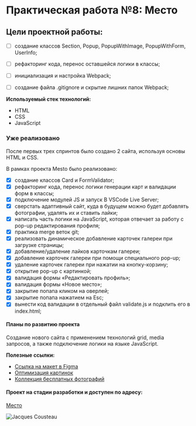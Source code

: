# Практическая работа №8: Место
## Цели проектной работы:
- [ ] cоздание классов Section, Popup, PopupWithImage, PopupWithForm, UserInfo;
- [ ] рефакторинг кода, перенос оставшейся логики в классы;
- [ ] инициализация и настройка Webpack;
- [ ] создание файла .gitignore и скрытие лишних папок Webpack;


**Используемый стек технологий:**
* HTML
* CSS
* JavaScript

### Уже реализовано
После первых трех спринтов было создано 2 сайта, используя основы HTML и CSS.

В рамках проекта Mesto было реализовано:
- [x] cоздание классов Card и FormValidator;
- [x] рефакторинг кода, перенос логики генерации карт и валидации форм в классы;
- [x] подключение модулей JS и запуск В VSCode Live Server;
- [x] сверстать адаптивный сайт, куда в будущем можно будет добавлять фотографии, удалять их и ставить лайки;
- [x] написать часть логики на JavaScript, которая отвечает за работу с pop-up редактирования профиля;
- [x] практика merge веток git;
- [x] реализовать динамическое добавление карточек галереи при загрузке страницы;
- [x] добавление/удаление лайков карточкам галереи;
- [x] добавление карточек галереи при помощи специального pop-up;
- [x] удаление карточек галереи при нажатии на кнопку-корзину;
- [x] открытие pop-up с картинкой;
- [x] валидация формы «Редактировать профиль»;
- [x] валидация формы «Новое место»;
- [x] закрытие попапа кликом на оверлей;
- [x] закрытие попапа нажатием на Esc;
- [x] вынести код валидации в отдельный файл validate.js и подклить его в index.html;

#### Планы по развитию проекта
Создание нового сайта с применением технологий grid, media запросов, а также подключение логики на языке JavaScript.

**Полезные ссылки:**
* [Ссылка на макет в Figma](https://www.figma.com/file/2cn9N9jSkmxD84oJik7xL7/JavaScript.-Sprint-4?node-id=0%3A1)
* [Оптимизация картинок](https://tinypng.com/)
* [Коллекция бесплатных фотографий](https://unsplash.com/)

#### Проект на стадии разработки и доступен по адресу:
[Место](https://gitkosarev.github.io/mesto/index.html)

![Jacques Cousteau](https://esquire.kz/wp-content/uploads/2019/06/e5d59868-71df-4389-bb85-9ba52baa934a.jpeg)